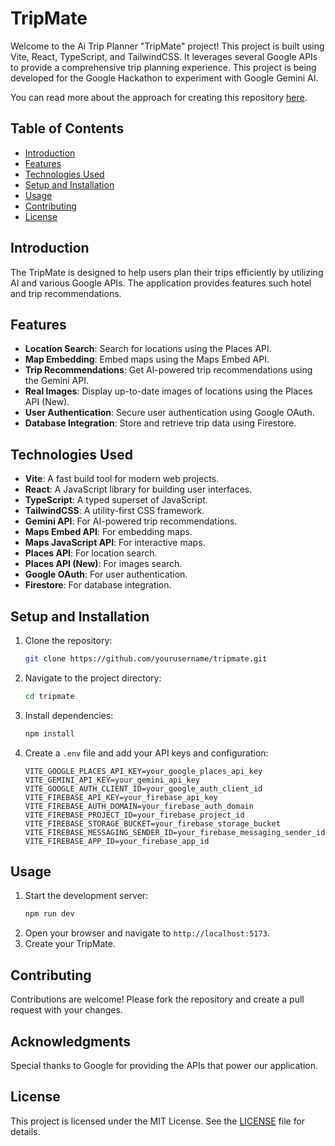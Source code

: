 # TripMate

Welcome to the Ai Trip Planner "TripMate" project! This project is built using Vite, React, TypeScript, and TailwindCSS. It leverages several Google APIs to provide a comprehensive trip planning experience. This project is being developed for the Google Hackathon to experiment with Google Gemini AI.

You can read more about the approach for creating this repository [here](DOC.md).

## Table of Contents

- [Introduction](#introduction)
- [Features](#features)
- [Technologies Used](#technologies-used)
- [Setup and Installation](#setup-and-installation)
- [Usage](#usage)
- [Contributing](#contributing)
- [License](#license)

## Introduction

The TripMate is designed to help users plan their trips efficiently by utilizing AI and various Google APIs. The application provides features such hotel and trip recommendations.

## Features

- **Location Search**: Search for locations using the Places API.
- **Map Embedding**: Embed maps using the Maps Embed API.
- **Trip Recommendations**: Get AI-powered trip recommendations using the Gemini API.
- **Real Images**: Display up-to-date images of locations using the Places API (New).
- **User Authentication**: Secure user authentication using Google OAuth.
- **Database Integration**: Store and retrieve trip data using Firestore.

## Technologies Used

- **Vite**: A fast build tool for modern web projects.
- **React**: A JavaScript library for building user interfaces.
- **TypeScript**: A typed superset of JavaScript.
- **TailwindCSS**: A utility-first CSS framework.
- **Gemini API**: For AI-powered trip recommendations.
- **Maps Embed API**: For embedding maps.
- **Maps JavaScript API**: For interactive maps.
- **Places API**: For location search.
- **Places API (New)**: For images search.
- **Google OAuth**: For user authentication.
- **Firestore**: For database integration.

## Setup and Installation

1. Clone the repository:
   ```bash
   git clone https://github.com/yourusername/tripmate.git
   ```
2. Navigate to the project directory:
   ```bash
   cd tripmate
   ```
3. Install dependencies:
   ```bash
   npm install
   ```
4. Create a `.env` file and add your API keys and configuration:
   ```env
   VITE_GOOGLE_PLACES_API_KEY=your_google_places_api_key
   VITE_GEMINI_API_KEY=your_gemini_api_key
   VITE_GOOGLE_AUTH_CLIENT_ID=your_google_auth_client_id
   VITE_FIREBASE_API_KEY=your_firebase_api_key
   VITE_FIREBASE_AUTH_DOMAIN=your_firebase_auth_domain
   VITE_FIREBASE_PROJECT_ID=your_firebase_project_id
   VITE_FIREBASE_STORAGE_BUCKET=your_firebase_storage_bucket
   VITE_FIREBASE_MESSAGING_SENDER_ID=your_firebase_messaging_sender_id
   VITE_FIREBASE_APP_ID=your_firebase_app_id
   ```

## Usage

1. Start the development server:
   ```bash
   npm run dev
   ```
2. Open your browser and navigate to `http://localhost:5173`.
3. Create your TripMate.

## Contributing

Contributions are welcome! Please fork the repository and create a pull request with your changes.

## Acknowledgments

Special thanks to Google for providing the APIs that power our application.

## License

This project is licensed under the MIT License. See the [LICENSE](LICENSE) file for details.

